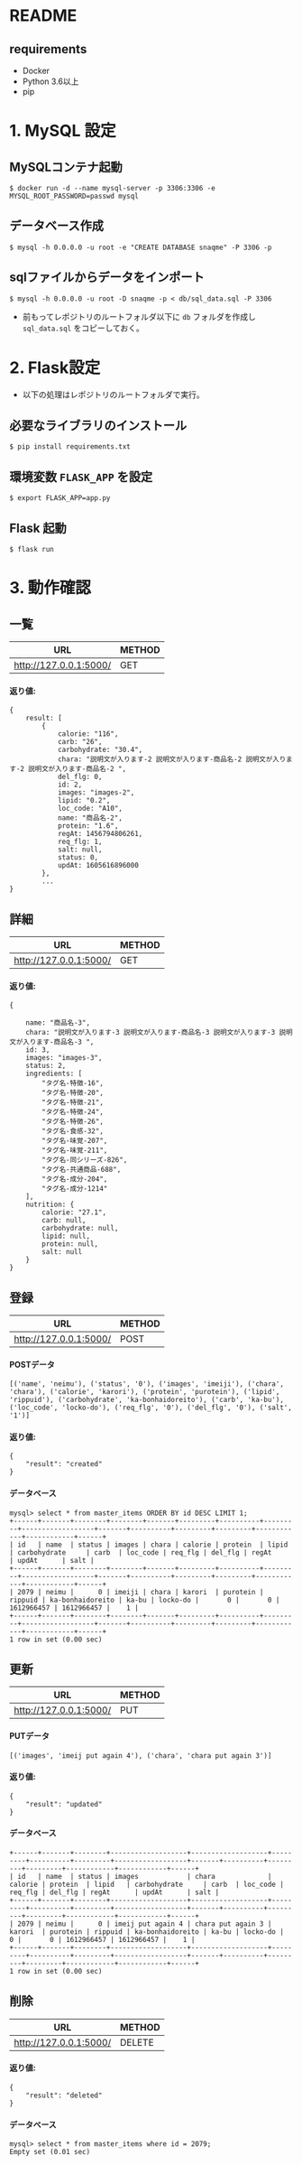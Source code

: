 #  README
## requirements
- Docker
- Python 3.6以上
- pip

# 1. MySQL 設定
## MySQLコンテナ起動
```
$ docker run -d --name mysql-server -p 3306:3306 -e MYSQL_ROOT_PASSWORD=passwd mysql
```

## データベース作成
```
$ mysql -h 0.0.0.0 -u root -e "CREATE DATABASE snaqme" -P 3306 -p
```

## sqlファイルからデータをインポート
```
$ mysql -h 0.0.0.0 -u root -D snaqme -p < db/sql_data.sql -P 3306
```
* 前もってレポジトリのルートフォルダ以下に `db` フォルダを作成し `sql_data.sql` をコピーしておく。

# 2. Flask設定 
* 以下の処理はレポジトリのルートフォルダで実行。
## 必要なライブラリのインストール
```
$ pip install requirements.txt 
```

## 環境変数 `FLASK_APP` を設定
```
$ export FLASK_APP=app.py
```

## Flask 起動
```
$ flask run
```

# 3. 動作確認
## 一覧
|URL|METHOD|
|---|------|
|http://127.0.0.1:5000/|GET|

#### 返り値:
```
{
    result: [
        {
            calorie: "116",
            carb: "26",
            carbohydrate: "30.4",
            chara: "説明文が入ります-2 説明文が入ります-商品名-2 説明文が入ります-2 説明文が入ります-商品名-2 ",
            del_flg: 0,
            id: 2,
            images: "images-2",
            lipid: "0.2",
            loc_code: "A10",
            name: "商品名-2",
            protein: "1.6",
            regAt: 1456794806261,
            req_flg: 1,
            salt: null,
            status: 0,
            updAt: 1605616896000
        },
        ...
}
```

## 詳細
|URL|METHOD|
|---|------|
|http://127.0.0.1:5000/<ID>|GET|

#### 返り値:
```
{
    
    name: "商品名-3",   
    chara: "説明文が入ります-3 説明文が入ります-商品名-3 説明文が入ります-3 説明文が入ります-商品名-3 ",
    id: 3,
    images: "images-3",
    status: 2,
    ingredients: [
        "タグ名-特徴-16",
        "タグ名-特徴-20",
        "タグ名-特徴-21",
        "タグ名-特徴-24",
        "タグ名-特徴-26",
        "タグ名-食感-32",
        "タグ名-味覚-207",
        "タグ名-味覚-211",
        "タグ名-同シリーズ-826",
        "タグ名-共通商品-688",
        "タグ名-成分-204",
        "タグ名-成分-1214"
    ],
    nutrition: {
        calorie: "27.1",
        carb: null,
        carbohydrate: null,
        lipid: null,
        protein: null,
        salt: null
    }
}
```

## 登録
|URL|METHOD|
|---|------|
|http://127.0.0.1:5000/|POST|

#### POSTデータ
```
[('name', 'neimu'), ('status', '0'), ('images', 'imeiji'), ('chara', 'chara'), ('calorie', 'karori'), ('protein', 'purotein'), ('lipid', 'rippuid'), ('carbohydrate', 'ka-bonhaidoreito'), ('carb', 'ka-bu'), ('loc_code', 'locko-do'), ('req_flg', '0'), ('del_flg', '0'), ('salt', '1')]
```

#### 返り値:
```
{
    "result": "created"
}
```

#### データベース
```
mysql> select * from master_items ORDER BY id DESC LIMIT 1;
+------+-------+--------+--------+-------+---------+----------+---------+------------------+-------+----------+---------+---------+------------+------------+------+
| id   | name  | status | images | chara | calorie | protein  | lipid   | carbohydrate     | carb  | loc_code | req_flg | del_flg | regAt      | updAt      | salt |
+------+-------+--------+--------+-------+---------+----------+---------+------------------+-------+----------+---------+---------+------------+------------+------+
| 2079 | neimu |      0 | imeiji | chara | karori  | purotein | rippuid | ka-bonhaidoreito | ka-bu | locko-do |       0 |       0 | 1612966457 | 1612966457 |    1 |
+------+-------+--------+--------+-------+---------+----------+---------+------------------+-------+----------+---------+---------+------------+------------+------+
1 row in set (0.00 sec)
```

## 更新
|URL|METHOD|
|---|------|
|http://127.0.0.1:5000/<ID>|PUT|

#### PUTデータ
```
[('images', 'imeij put again 4'), ('chara', 'chara put again 3')]
```

#### 返り値:
```
{
    "result": "updated"
}
```

#### データベース
```mysql> select * from master_items where id = 2079;
+------+-------+--------+-------------------+-------------------+---------+----------+---------+------------------+-------+----------+---------+---------+------------+------------+------+
| id   | name  | status | images            | chara             | calorie | protein  | lipid   | carbohydrate     | carb  | loc_code | req_flg | del_flg | regAt      | updAt      | salt |
+------+-------+--------+-------------------+-------------------+---------+----------+---------+------------------+-------+----------+---------+---------+------------+------------+------+
| 2079 | neimu |      0 | imeij put again 4 | chara put again 3 | karori  | purotein | rippuid | ka-bonhaidoreito | ka-bu | locko-do |       0 |       0 | 1612966457 | 1612966457 |    1 |
+------+-------+--------+-------------------+-------------------+---------+----------+---------+------------------+-------+----------+---------+---------+------------+------------+------+
1 row in set (0.00 sec)
```



## 削除
|URL|METHOD|
|---|------|
|http://127.0.0.1:5000/<ID>|DELETE|

#### 返り値:
```
{
    "result": "deleted"
}
```

####  データベース
```
mysql> select * from master_items where id = 2079;
Empty set (0.01 sec)
```